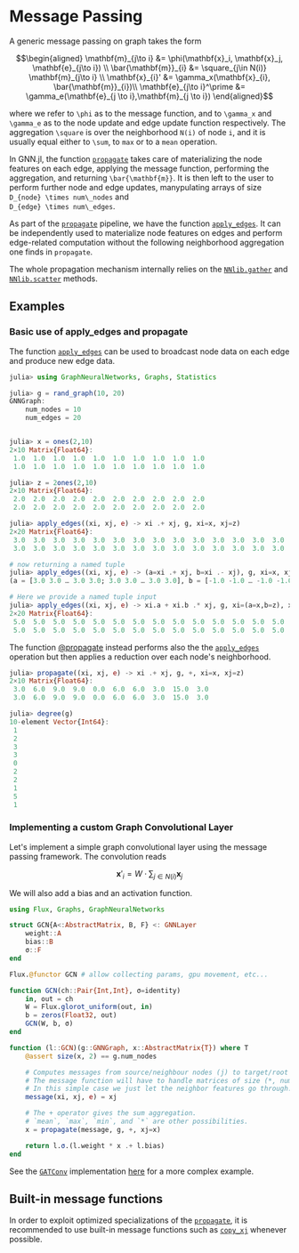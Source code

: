# Message Passing

A generic message passing on graph takes the form

```math
\begin{aligned}
\mathbf{m}_{j\to i} &= \phi(\mathbf{x}_i, \mathbf{x}_j, \mathbf{e}_{j\to i}) \\
\bar{\mathbf{m}}_{i} &= \square_{j\in N(i)}  \mathbf{m}_{j\to i} \\
\mathbf{x}_{i}' &= \gamma_x(\mathbf{x}_{i}, \bar{\mathbf{m}}_{i})\\
\mathbf{e}_{j\to i}^\prime &=  \gamma_e(\mathbf{e}_{j \to i},\mathbf{m}_{j \to i})
\end{aligned}
```

where we refer to ``\phi`` as to the message function, 
and to ``\gamma_x`` and ``\gamma_e`` as to the node update and edge update function
respectively. The aggregation ``\square`` is over the neighborhood ``N(i)`` of node ``i``, 
and it is usually equal either to ``\sum``, to `max` or to a `mean` operation. 

In GNN.jl, the function [`propagate`](@ref) takes care of materializing the
node features on each edge, applying the message function, performing the
aggregation, and returning ``\bar{\mathbf{m}}``. 
It is then left to the user to perform further node and edge updates,
manypulating arrays of size ``D_{node} \times num\_nodes`` and   
``D_{edge} \times num\_edges``.

As part of the [`propagate`](@ref) pipeline, we have the function
[`apply_edges`](@ref). It can be independently used to materialize 
node features on edges and perform edge-related computation without
the following neighborhood aggregation one finds in `propagate`.

The whole propagation mechanism internally relies on the [`NNlib.gather`](@ref) 
and [`NNlib.scatter`](@ref) methods.


## Examples

### Basic use of apply_edges and propagate

The function [`apply_edges`](@ref) can be used to broadcast node data
on each edge and produce new edge data.
```julia
julia> using GraphNeuralNetworks, Graphs, Statistics

julia> g = rand_graph(10, 20)
GNNGraph:
    num_nodes = 10
    num_edges = 20


julia> x = ones(2,10)
2×10 Matrix{Float64}:
 1.0  1.0  1.0  1.0  1.0  1.0  1.0  1.0  1.0  1.0
 1.0  1.0  1.0  1.0  1.0  1.0  1.0  1.0  1.0  1.0

julia> z = 2ones(2,10)
2×10 Matrix{Float64}:
 2.0  2.0  2.0  2.0  2.0  2.0  2.0  2.0  2.0  2.0
 2.0  2.0  2.0  2.0  2.0  2.0  2.0  2.0  2.0  2.0

julia> apply_edges((xi, xj, e) -> xi .+ xj, g, xi=x, xj=z)
2×20 Matrix{Float64}:
 3.0  3.0  3.0  3.0  3.0  3.0  3.0  3.0  3.0  3.0  3.0  3.0  3.0  3.0  3.0  3.0  3.0  3.0  3.0  3.0
 3.0  3.0  3.0  3.0  3.0  3.0  3.0  3.0  3.0  3.0  3.0  3.0  3.0  3.0  3.0  3.0  3.0  3.0  3.0  3.0

# now returning a named tuple
julia> apply_edges((xi, xj, e) -> (a=xi .+ xj, b=xi .- xj), g, xi=x, xj=z)
(a = [3.0 3.0 … 3.0 3.0; 3.0 3.0 … 3.0 3.0], b = [-1.0 -1.0 … -1.0 -1.0; -1.0 -1.0 … -1.0 -1.0])

# Here we provide a named tuple input
julia> apply_edges((xi, xj, e) -> xi.a + xi.b .* xj, g, xi=(a=x,b=z), xj=z)
2×20 Matrix{Float64}:
 5.0  5.0  5.0  5.0  5.0  5.0  5.0  5.0  5.0  5.0  5.0  5.0  5.0  5.0  5.0  5.0  5.0  5.0  5.0  5.0
 5.0  5.0  5.0  5.0  5.0  5.0  5.0  5.0  5.0  5.0  5.0  5.0  5.0  5.0  5.0  5.0  5.0  5.0  5.0  5.0
```
The function [@propagate](@ref) instead performs also the the [`apply_edges`](@ref) operation
but then applies a reduction over each node's neighborhood.
```julia
julia> propagate((xi, xj, e) -> xi .+ xj, g, +, xi=x, xj=z)
2×10 Matrix{Float64}:
 3.0  6.0  9.0  9.0  0.0  6.0  6.0  3.0  15.0  3.0
 3.0  6.0  9.0  9.0  0.0  6.0  6.0  3.0  15.0  3.0

julia> degree(g)
10-element Vector{Int64}:
 1
 2
 3
 3
 0
 2
 2
 1
 5
 1
```

### Implementing a custom Graph Convolutional Layer

Let's implement a simple graph convolutional layer using the message passing framework.
The convolution reads 

```math
\mathbf{x}'_i = W \cdot \sum_{j \in N(i)}  \mathbf{x}_j
```
We will also add a bias and an activation function.

```julia
using Flux, Graphs, GraphNeuralNetworks

struct GCN{A<:AbstractMatrix, B, F} <: GNNLayer
    weight::A
    bias::B
    σ::F
end

Flux.@functor GCN # allow collecting params, gpu movement, etc...

function GCN(ch::Pair{Int,Int}, σ=identity)
    in, out = ch
    W = Flux.glorot_uniform(out, in)
    b = zeros(Float32, out)
    GCN(W, b, σ)
end

function (l::GCN)(g::GNNGraph, x::AbstractMatrix{T}) where T
    @assert size(x, 2) == g.num_nodes

    # Computes messages from source/neighbour nodes (j) to target/root nodes (i).
    # The message function will have to handle matrices of size (*, num_edges).
    # In this simple case we just let the neighbor features go through.
    message(xi, xj, e) = xj 

    # The + operator gives the sum aggregation.
    # `mean`, `max`, `min`, and `*` are other possibilities.
    x = propagate(message, g, +, xj=x) 

    return l.σ.(l.weight * x .+ l.bias)
end
```

See the [`GATConv`](@ref) implementation [here](https://github.com/CarloLucibello/GraphNeuralNetworks.jl/blob/master/src/layers/conv.jl) for a more complex example.


## Built-in message functions

In order to exploit optimized specializations of the [`propagate`](@ref), it is recommended 
to use built-in message functions such as [`copy_xj`](@ref) whenever possible. 